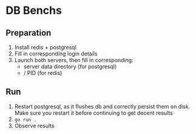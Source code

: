 # DB Benchs

## Preparation
1. Install redis + postgresql
2. Fill in corresponding login details
3. Launch both servers, then fill in corresponding:
   - server data directory (for postgresql)
   - / PID (for redis)

## Run
1. Restart postgresql, as it flushes db and correctly persist them on disk. Make sure you restart it before continuing to get decent results
2. `go run .`
3. Observe results